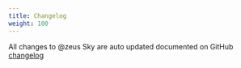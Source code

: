 ```yaml
---
title: Changelog
weight: 100
---
```


All changes to @zeus Sky are  auto updated documented on GitHub [changelog](https://github.com/lara-zeus/sky/blob/main/CHANGELOG.md) 
